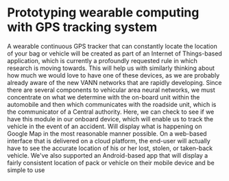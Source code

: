 # Prototyping wearable computing with GPS tracking system

A wearable continuous GPS tracker that can constantly locate the location of your bag or vehicle will be created as part of an Internet of Things-based application, which is currently a profoundly requested rule in which research is moving towards. This will help us with similarly thinking about how much we would love to have one of these devices, as we are probably already aware of the new VANN networks that are rapidly developing. Since there are several components to vehicular area neural networks, we must concentrate on what we determine with the on-board unit within the automobile and then which communicates with the roadside unit, which is the communicator of a Central authority. Here, we can check to see if we have this module in our onboard device, which will enable us to track the vehicle in the event of an accident. Will display what is happening on Google Map in the most reasonable manner possible. On a web-based interface that is delivered on a cloud platform, the end-user will actually have to see the accurate location of his or her lost, stolen, or taken-back vehicle. We've also supported an Android-based app that will display a fairly consistent location of pack or vehicle on their mobile device and be simple to use
